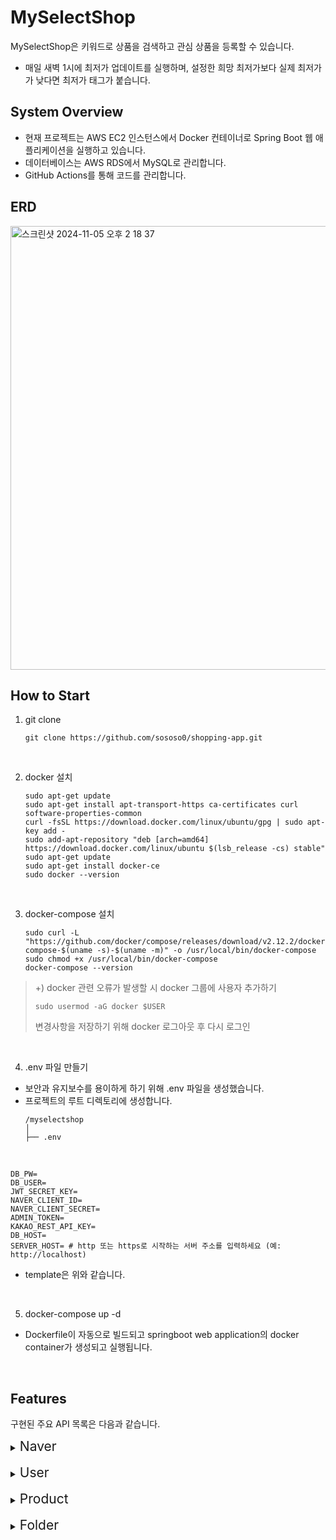 # MySelectShop 

MySelectShop은 키워드로 상품을 검색하고 관심 상품을 등록할 수 있습니다.
- 매일 새벽 1시에 최저가 업데이트를 실행하며, 설정한 희망 최저가보다 실제 최저가가 낮다면 최저가 태그가 붙습니다.

## System Overview 

- 현재 프로젝트는 AWS EC2 인스턴스에서 Docker 컨테이너로 Spring Boot 웹 애플리케이션을 실행하고 있습니다. 
- 데이터베이스는 AWS RDS에서 MySQL로 관리합니다. 
- GitHub Actions를 통해 코드를 관리합니다. 

## ERD 

<img width="710" alt="스크린샷 2024-11-05 오후 2 18 37" src="https://github.com/user-attachments/assets/f2257b56-f0a5-497a-b5e8-4c9c3e9f3ff0">

## How to Start

1. git clone 
    ```
   git clone https://github.com/sososo0/shopping-app.git
   ```
   
<br>

2. docker 설치 
    ```
   sudo apt-get update
   sudo apt-get install apt-transport-https ca-certificates curl software-properties-common
   curl -fsSL https://download.docker.com/linux/ubuntu/gpg | sudo apt-key add -
   sudo add-apt-repository "deb [arch=amd64] https://download.docker.com/linux/ubuntu $(lsb_release -cs) stable"
   sudo apt-get update
   sudo apt-get install docker-ce
   sudo docker --version
   ```
   
<br>

3. docker-compose 설치
    ```
   sudo curl -L "https://github.com/docker/compose/releases/download/v2.12.2/docker-compose-$(uname -s)-$(uname -m)" -o /usr/local/bin/docker-compose
   sudo chmod +x /usr/local/bin/docker-compose
   docker-compose --version
   ```

> +) docker 관련 오류가 발생할 시
> docker 그룹에 사용자 추가하기 
> ```
> sudo usermod -aG docker $USER
> ```
> 
> 변경사항을 저장하기 위해 docker 로그아웃 후 다시 로그인 

<br>

4. .env 파일 만들기 

- 보안과 유지보수를 용이하게 하기 위해 .env 파일을 생성했습니다. 
- 프로젝트의 루트 디렉토리에 생성합니다.
    ```
    /myselectshop
    │
    ├── .env
    ```
<br>

```
DB_PW=
DB_USER=
JWT_SECRET_KEY=
NAVER_CLIENT_ID=
NAVER_CLIENT_SECRET=
ADMIN_TOKEN=
KAKAO_REST_API_KEY=
DB_HOST=
SERVER_HOST= # http 또는 https로 시작하는 서버 주소를 입력하세요 (예: http://localhost)
```

- template은 위와 같습니다. 

<br>

5. docker-compose up -d 

- Dockerfile이 자동으로 빌드되고 springboot web application의 docker container가 생성되고 실행됩니다.

<br>

## Features

구현된 주요 API 목록은 다음과 같습니다. 

<details>
  <summary><span style="font-size: 1.5em;">Naver</span></summary>
  <div markdown="1">

- 상품 검색

  ```
  GET /api/search?query=검색어
  ```

  </div>
</details>

<br>

<details>
  <summary><span style="font-size: 1.5em;">User</span></summary>
  <div markdown="1">

- 로그인 페이지 호출 
    
  ```
  GET /api/user/login-page
  ```
    
- 회원가입 페이지 호출 
    
  ```
  GET /api/user/signup
  ```
    
- 회원가입 
    
  ```
  POST /api/user/signup
  ```
    
- 회원 정보 요청 
    
  ```
  GET /api/user-info
  ```
    
- 카카오 소셜 로그인 인가 코드 처리 
    
  ```
  GET /api/user/kakao/callback
  ```

  </div>
</details>

<br>

<details>
  <summary><span style="font-size: 1.5em;">Product</span></summary>
  <div markdown="1">

- 관심 상품 조회하기
    
  ```
  GET /api/products
  ```
    
- 관심 상품 등록하기 
    
  ```
  POST /api/products
  ```
    
- 관심 상품의 희망 최저가 업데이트 
    
  ```
  PUT /api/products/{id}
  ```
    
- admin 계정 모든 상품 조회 기능 
    
  ```
  GET /api/admin/products
  ```

  </div>
</details>

<br>

<details>
  <summary><span style="font-size: 1.5em;">Folder</span></summary>
  <div markdown="1">
    
- 폴더 전체 조회 
    
  ```
  GET /api/folders
  ```
    
- 회원 폴더 생성 
    
  ```
  POST /api/folders
  ```
    
- 회원 폴더 조회 
    
  ```
  GET /api/user-folder
  ```
    
- 폴더 추가 
    
  ```
  POST /api/products/{productId}/folder
  ```
    
- 폴더 별 관심상품 조회 
    
  ```
  GET /api/folders/{folderId}/products
  ```

  </div>
</details>

